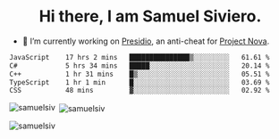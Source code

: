 <h1 align="center">Hi there, I am Samuel Siviero.</h1>

- 🔭 I’m currently working on [Presidio](https://presidio.ac), an anti-cheat for [Project Nova](https://discord.gg/novafn).

<!--START_SECTION:waka-->

```txt
JavaScript    17 hrs 2 mins   ███████████████▒░░░░░░░░░   61.61 %
C#            5 hrs 34 mins   █████░░░░░░░░░░░░░░░░░░░░   20.14 %
C++           1 hr 31 mins    █▒░░░░░░░░░░░░░░░░░░░░░░░   05.51 %
TypeScript    1 hr 1 min      █░░░░░░░░░░░░░░░░░░░░░░░░   03.69 %
CSS           48 mins         ▓░░░░░░░░░░░░░░░░░░░░░░░░   02.92 %
```

<!--END_SECTION:waka-->

<p><img align="left" src="https://github-readme-stats.vercel.app/api/top-langs?username=samuelsiv&show_icons=true&locale=en&layout=compact&theme=radical" alt="samuelsiv" /></p>

<p>&nbsp;<img align="center" src="https://github-readme-stats.vercel.app/api?username=samuelsiv&show_icons=true&locale=en&theme=radical" alt="samuelsiv" /></p>
<p align="left"> <img src="https://komarev.com/ghpvc/?username=samuelsiv&label=Profile%20views&color=0e75b6&style=flat" alt="samuelsiv" /> </p>

